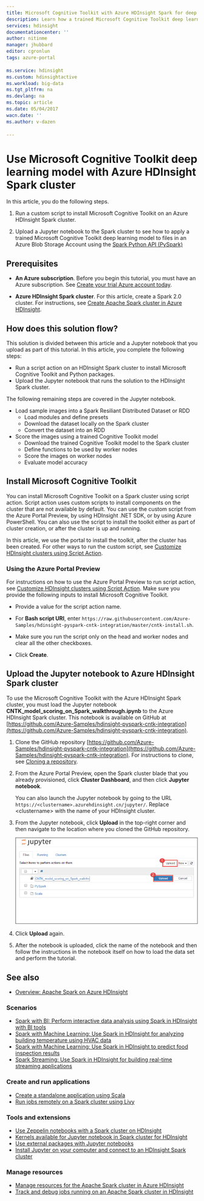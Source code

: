```yaml
---
title: Microsoft Cognitive Toolkit with Azure HDInsight Spark for deep learning | Azure
description: Learn how a trained Microsoft Cognitive Toolkit deep learning model can be applied to a dataset using the Spark Python API in an Azure HDInsight Spark cluster.
services: hdinsight
documentationcenter: ''
author: nitinme
manager: jhubbard
editor: cgronlun
tags: azure-portal

ms.service: hdinsight
ms.custom: hdinsightactive
ms.workload: big-data
ms.tgt_pltfrm: na
ms.devlang: na
ms.topic: article
ms.date: 05/04/2017
wacn.date: ''
ms.author: v-dazen

---
```

# Use Microsoft Cognitive Toolkit deep learning model with Azure HDInsight Spark cluster

In this article, you do the following steps.

1. Run a custom script to install Microsoft Cognitive Toolkit on an Azure HDInsight Spark cluster.

2. Upload a Jupyter notebook to the Spark cluster to see how to apply a trained Microsoft Cognitive Toolkit deep learning model to files in an Azure Blob Storage Account using the [Spark Python API (PySpark)](https://spark.apache.org/docs/0.9.0/python-programming-guide.html)

## Prerequisites

* **An Azure subscription**. Before you begin this tutorial, you must have an Azure subscription. See [Create your trial Azure account today](https://www.azure.cn/pricing/1rmb-trial/).

* **Azure HDInsight Spark cluster**. For this article, create a Spark 2.0 cluster. For instructions, see [Create Apache Spark cluster in Azure HDInsight](hdinsight-apache-spark-jupyter-spark-sql.md).

## How does this solution flow?

This solution is divided between this article and a Jupyter notebook that you upload as part of this tutorial. In this article, you complete the following steps:

* Run a script action on an HDInsight Spark cluster to install Microsoft Cognitive Toolkit and Python packages.
* Upload the Jupyter notebook that runs the solution to the HDInsight Spark cluster.

The following remaining steps are covered in the Jupyter notebook.

- Load sample images into a Spark Resiliant Distributed Dataset or RDD
    - Load modules and define presets
    - Download the dataset locally on the Spark cluster
    - Convert the dataset into an RDD
- Score the images using a trained Cognitive Toolkit model
    - Download the trained Cognitive Toolkit model to the Spark cluster
    - Define functions to be used by worker nodes
    - Score the images on worker nodes
    - Evaluate model accuracy

## Install Microsoft Cognitive Toolkit

You can install Microsoft Cognitive Toolkit on a Spark cluster using script action. Script action uses custom scripts to install components on the cluster that are not available by default. You can use the custom script from the Azure Portal Preview, by using HDInsight .NET SDK, or by using Azure PowerShell. You can also use the script to install the toolkit either as part of cluster creation, or after the cluster is up and running. 

In this article, we use the portal to install the toolkit, after the cluster has been created. For other ways to run the custom script, see [Customize HDInsight clusters using Script Action](hdinsight-hadoop-customize-cluster-linux.md).

### Using the Azure Portal Preview

For instructions on how to use the Azure Portal Preview to run script action, see [Customize HDInsight clusters using Script Action](hdinsight-hadoop-customize-cluster-linux.md#use-a-script-action-during-cluster-creation). Make sure you provide the following inputs to install Microsoft Cognitive Toolkit.

* Provide a value for the script action name.

* For **Bash script URI**, enter `https://raw.githubusercontent.com/Azure-Samples/hdinsight-pyspark-cntk-integration/master/cntk-install.sh`.

* Make sure you run the script only on the head and worker nodes and clear all the other checkboxes.

* Click **Create**.

## Upload the Jupyter notebook to Azure HDInsight Spark cluster

To use the Microsoft Cognitive Toolkit with the Azure HDInsight Spark cluster, you must load the Jupyter notebook **CNTK_model_scoring_on_Spark_walkthrough.ipynb** to the Azure HDInsight Spark cluster. This notebook is available on GitHub at [https://github.com/Azure-Samples/hdinsight-pyspark-cntk-integration](https://github.com/Azure-Samples/hdinsight-pyspark-cntk-integration).

1. Clone the GitHub repository [https://github.com/Azure-Samples/hdinsight-pyspark-cntk-integration](https://github.com/Azure-Samples/hdinsight-pyspark-cntk-integration). For instructions to clone, see [Cloning a repository](https://help.github.com/articles/cloning-a-repository/).

2. From the Azure Portal Preview, open the Spark cluster blade that you already provisioned, click **Cluster Dashboard**, and then click **Jupyter notebook**.

    You can also launch the Jupyter notebook by going to the URL `https://<clustername>.azurehdinsight.cn/jupyter/`. Replace \<clustername> with the name of your HDInsight cluster.

3. From the Jupyter notebook, click **Upload** in the top-right corner and then navigate to the location where you cloned the GitHub repository.

    ![Upload Jupyter notebook to Azure HDInsight Spark cluster](./media/hdinsight-apache-spark-microsoft-cognitive-toolkit/hdinsight-microsoft-cognitive-toolkit-load-jupyter-notebook.png "Upload Jupyter notebook to Azure HDInsight Spark cluster")

4. Click **Upload** again.

5. After the notebook is uploaded, click the name of the notebook and then follow the instructions in the notebook itself on how to load the data set and perform the tutorial.

## See also
* [Overview: Apache Spark on Azure HDInsight](hdinsight-apache-spark-overview.md)

### Scenarios
* [Spark with BI: Perform interactive data analysis using Spark in HDInsight with BI tools](hdinsight-apache-spark-use-bi-tools.md)
* [Spark with Machine Learning: Use Spark in HDInsight for analyzing building temperature using HVAC data](hdinsight-apache-spark-ipython-notebook-machine-learning.md)
* [Spark with Machine Learning: Use Spark in HDInsight to predict food inspection results](hdinsight-apache-spark-machine-learning-mllib-ipython.md)
* [Spark Streaming: Use Spark in HDInsight for building real-time streaming applications](hdinsight-apache-spark-eventhub-streaming.md)

### Create and run applications
* [Create a standalone application using Scala](hdinsight-apache-spark-create-standalone-application.md)
* [Run jobs remotely on a Spark cluster using Livy](hdinsight-apache-spark-livy-rest-interface.md)

### Tools and extensions
* [Use Zeppelin notebooks with a Spark cluster on HDInsight](hdinsight-apache-spark-use-zeppelin-notebook.md)
* [Kernels available for Jupyter notebook in Spark cluster for HDInsight](hdinsight-apache-spark-jupyter-notebook-kernels.md)
* [Use external packages with Jupyter notebooks](hdinsight-apache-spark-jupyter-notebook-use-external-packages.md)
* [Install Jupyter on your computer and connect to an HDInsight Spark cluster](hdinsight-apache-spark-jupyter-notebook-install-locally.md)

### Manage resources
* [Manage resources for the Apache Spark cluster in Azure HDInsight](hdinsight-apache-spark-resource-manager.md)
* [Track and debug jobs running on an Apache Spark cluster in HDInsight](hdinsight-apache-spark-job-debugging.md)

[hdinsight-versions]: hdinsight-component-versioning.md
[hdinsight-upload-data]: hdinsight-upload-data.md
[hdinsight-storage]: hdinsight-hadoop-use-blob-storage.md

[azure-purchase-options]: https://www.azure.cn/pricing/overview/
[azure-member-offers]: https://www.azure.cn/pricing/member-offers/
[azure-trial]: https://www.azure.cn/pricing/1rmb-trial/
[azure-management-portal]: https://manage.windowsazure.cn/
[azure-create-storageaccount]: storage-create-storage-account.md
